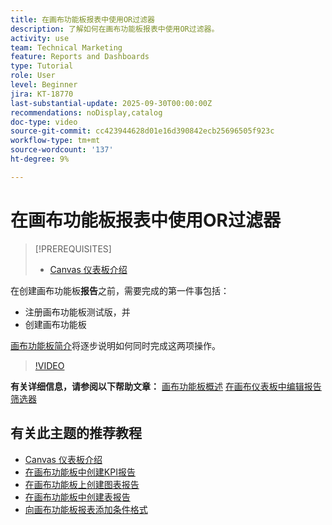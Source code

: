 ```yaml
---
title: 在画布功能板报表中使用OR过滤器
description: 了解如何在画布功能板报表中使用OR过滤器。
activity: use
team: Technical Marketing
feature: Reports and Dashboards
type: Tutorial
role: User
level: Beginner
jira: KT-18770
last-substantial-update: 2025-09-30T00:00:00Z
recommendations: noDisplay,catalog
doc-type: video
source-git-commit: cc423944628d01e16d390842ecb25696505f923c
workflow-type: tm+mt
source-wordcount: '137'
ht-degree: 9%

---
```


# 在画布功能板报表中使用OR过滤器

>[!PREREQUISITES]
>
>* [Canvas 仪表板介绍](/help/reporting/canvas-dashboards/introduction-to-canvas-dashboards.md)

在创建画布功能板&#x200B;**报告**&#x200B;之前，需要完成的第一件事包括：

* 注册画布功能板测试版，并
* 创建画布功能板

[画布功能板简介](/help/reporting/canvas-dashboards/introduction-to-canvas-dashboards.md)将逐步说明如何同时完成这两项操作。

>[!VIDEO](https://video.tv.adobe.com/v/3475391/?captions=chi_hans&quality=12&learn=on&enablevpops=1)

**有关详细信息，请参阅以下帮助文章：**
[画布功能板概述](https://experienceleague.adobe.com/zh-hans/docs/workfront/using/reporting/canvas-dashboards/canvas-dashboards-overview)
[在画布仪表板中编辑报告筛选器](https://experienceleague.adobe.com/zh-hans/docs/workfront/using/reporting/canvas-dashboards/manage-reports/edit-report-filters)

## 有关此主题的推荐教程

* [Canvas 仪表板介绍](/help/reporting/canvas-dashboards/introduction-to-canvas-dashboards.md)
* [在画布功能板中创建KPI报告](/help/reporting/canvas-dashboards/create-a-kpi-report-on-a-canvas-dashboard.md)
* [在画布功能板上创建图表报告](/help/reporting/canvas-dashboards/create-a-chart-report-on-a-canvas-dashboard.md)
* [在画布功能板中创建表报告](/help/reporting/canvas-dashboards/create-a-table-report-on-a-canvas-dashboard.md)
* [向画布功能板报表添加条件格式](/help/reporting/canvas-dashboards/add-conditional-formatting-to-a-canvas-dashboard-report.md)
